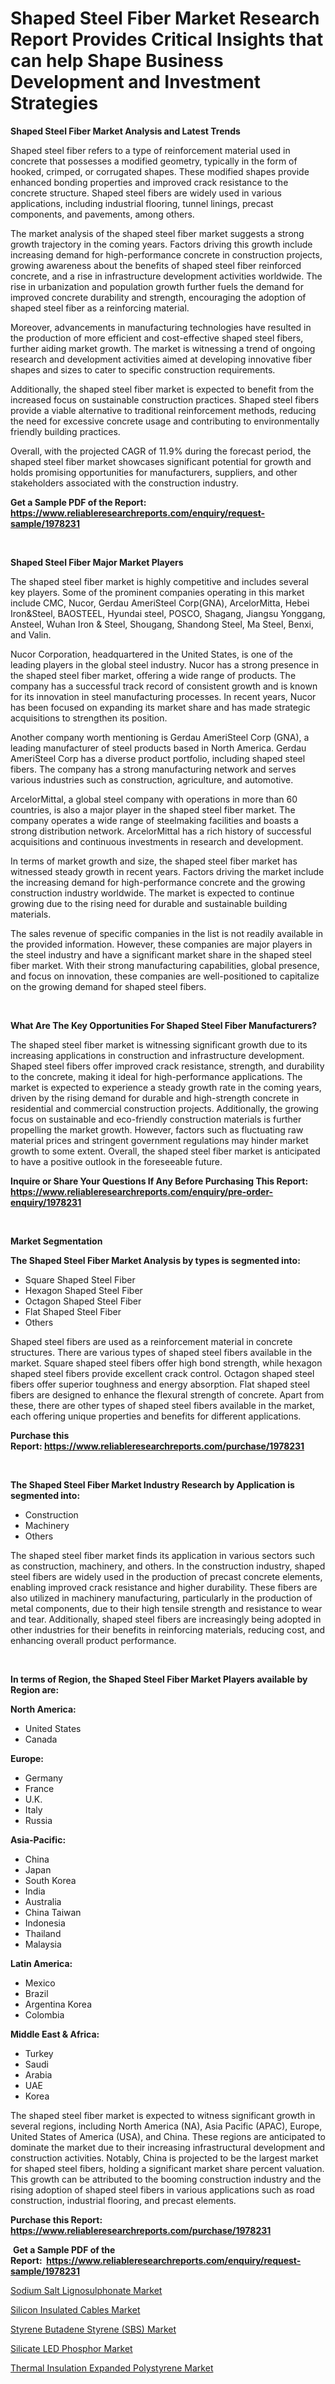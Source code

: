 <p><h1>Shaped Steel Fiber Market Research Report Provides Critical Insights that can help Shape Business Development and Investment Strategies</h1></p><p><strong>Shaped Steel Fiber Market Analysis and Latest Trends</strong></p>
<p><p>Shaped steel fiber refers to a type of reinforcement material used in concrete that possesses a modified geometry, typically in the form of hooked, crimped, or corrugated shapes. These modified shapes provide enhanced bonding properties and improved crack resistance to the concrete structure. Shaped steel fibers are widely used in various applications, including industrial flooring, tunnel linings, precast components, and pavements, among others.</p><p>The market analysis of the shaped steel fiber market suggests a strong growth trajectory in the coming years. Factors driving this growth include increasing demand for high-performance concrete in construction projects, growing awareness about the benefits of shaped steel fiber reinforced concrete, and a rise in infrastructure development activities worldwide. The rise in urbanization and population growth further fuels the demand for improved concrete durability and strength, encouraging the adoption of shaped steel fiber as a reinforcing material.</p><p>Moreover, advancements in manufacturing technologies have resulted in the production of more efficient and cost-effective shaped steel fibers, further aiding market growth. The market is witnessing a trend of ongoing research and development activities aimed at developing innovative fiber shapes and sizes to cater to specific construction requirements.</p><p>Additionally, the shaped steel fiber market is expected to benefit from the increased focus on sustainable construction practices. Shaped steel fibers provide a viable alternative to traditional reinforcement methods, reducing the need for excessive concrete usage and contributing to environmentally friendly building practices.</p><p>Overall, with the projected CAGR of 11.9% during the forecast period, the shaped steel fiber market showcases significant potential for growth and holds promising opportunities for manufacturers, suppliers, and other stakeholders associated with the construction industry.</p></p>
<p><strong>Get a Sample PDF of the Report:&nbsp; <a href="https://www.reliableresearchreports.com/enquiry/request-sample/1978231">https://www.reliableresearchreports.com/enquiry/request-sample/1978231</a></strong></p>
<p>&nbsp;</p>
<p><strong>Shaped Steel Fiber Major Market Players</strong></p>
<p><p>The shaped steel fiber market is highly competitive and includes several key players. Some of the prominent companies operating in this market include CMC, Nucor, Gerdau AmeriSteel Corp(GNA), ArcelorMitta, Hebei Iron&Steel, BAOSTEEL, Hyundai steel, POSCO, Shagang, Jiangsu Yonggang, Ansteel, Wuhan Iron & Steel, Shougang, Shandong Steel, Ma Steel, Benxi, and Valin.</p><p>Nucor Corporation, headquartered in the United States, is one of the leading players in the global steel industry. Nucor has a strong presence in the shaped steel fiber market, offering a wide range of products. The company has a successful track record of consistent growth and is known for its innovation in steel manufacturing processes. In recent years, Nucor has been focused on expanding its market share and has made strategic acquisitions to strengthen its position.</p><p>Another company worth mentioning is Gerdau AmeriSteel Corp (GNA), a leading manufacturer of steel products based in North America. Gerdau AmeriSteel Corp has a diverse product portfolio, including shaped steel fibers. The company has a strong manufacturing network and serves various industries such as construction, agriculture, and automotive.</p><p>ArcelorMittal, a global steel company with operations in more than 60 countries, is also a major player in the shaped steel fiber market. The company operates a wide range of steelmaking facilities and boasts a strong distribution network. ArcelorMittal has a rich history of successful acquisitions and continuous investments in research and development.</p><p>In terms of market growth and size, the shaped steel fiber market has witnessed steady growth in recent years. Factors driving the market include the increasing demand for high-performance concrete and the growing construction industry worldwide. The market is expected to continue growing due to the rising need for durable and sustainable building materials.</p><p>The sales revenue of specific companies in the list is not readily available in the provided information. However, these companies are major players in the steel industry and have a significant market share in the shaped steel fiber market. With their strong manufacturing capabilities, global presence, and focus on innovation, these companies are well-positioned to capitalize on the growing demand for shaped steel fibers.</p></p>
<p>&nbsp;</p>
<p><strong>What Are The Key Opportunities For Shaped Steel Fiber Manufacturers?</strong></p>
<p><p>The shaped steel fiber market is witnessing significant growth due to its increasing applications in construction and infrastructure development. Shaped steel fibers offer improved crack resistance, strength, and durability to the concrete, making it ideal for high-performance applications. The market is expected to experience a steady growth rate in the coming years, driven by the rising demand for durable and high-strength concrete in residential and commercial construction projects. Additionally, the growing focus on sustainable and eco-friendly construction materials is further propelling the market growth. However, factors such as fluctuating raw material prices and stringent government regulations may hinder market growth to some extent. Overall, the shaped steel fiber market is anticipated to have a positive outlook in the foreseeable future.</p></p>
<p><strong>Inquire or Share Your Questions If Any Before Purchasing This Report: <a href="https://www.reliableresearchreports.com/enquiry/pre-order-enquiry/1978231">https://www.reliableresearchreports.com/enquiry/pre-order-enquiry/1978231</a></strong></p>
<p>&nbsp;</p>
<p><strong>Market Segmentation</strong></p>
<p><strong>The Shaped Steel Fiber Market Analysis by types is segmented into:</strong></p>
<p><ul><li>Square Shaped Steel Fiber</li><li>Hexagon Shaped Steel Fiber</li><li>Octagon Shaped Steel Fiber</li><li>Flat Shaped Steel Fiber</li><li>Others</li></ul></p>
<p><p>Shaped steel fibers are used as a reinforcement material in concrete structures. There are various types of shaped steel fibers available in the market. Square shaped steel fibers offer high bond strength, while hexagon shaped steel fibers provide excellent crack control. Octagon shaped steel fibers offer superior toughness and energy absorption. Flat shaped steel fibers are designed to enhance the flexural strength of concrete. Apart from these, there are other types of shaped steel fibers available in the market, each offering unique properties and benefits for different applications.</p></p>
<p><strong>Purchase this Report:&nbsp;<a href="https://www.reliableresearchreports.com/purchase/1978231">https://www.reliableresearchreports.com/purchase/1978231</a></strong></p>
<p>&nbsp;</p>
<p><strong>The Shaped Steel Fiber Market Industry Research by Application is segmented into:</strong></p>
<p><ul><li>Construction</li><li>Machinery</li><li>Others</li></ul></p>
<p><p>The shaped steel fiber market finds its application in various sectors such as construction, machinery, and others. In the construction industry, shaped steel fibers are widely used in the production of precast concrete elements, enabling improved crack resistance and higher durability. These fibers are also utilized in machinery manufacturing, particularly in the production of metal components, due to their high tensile strength and resistance to wear and tear. Additionally, shaped steel fibers are increasingly being adopted in other industries for their benefits in reinforcing materials, reducing cost, and enhancing overall product performance.</p></p>
<p>&nbsp;</p>
<p><strong>In terms of Region, the Shaped Steel Fiber Market Players available by Region are:</strong></p>
<p>
    <p> <strong> North America: </strong>
        <ul>
            <li>United States</li>
            <li>Canada</li>
        </ul>
        </p> 
    <p> <strong> Europe: </strong>
        <ul>
            <li>Germany</li>
            <li>France</li>
            <li>U.K.</li>
            <li>Italy</li>
            <li>Russia</li>
        </ul>
        </p> 
    <p> <strong> Asia-Pacific: </strong>
        <ul>
            <li>China</li>
            <li>Japan</li>
            <li>South Korea</li>
            <li>India</li>
            <li>Australia</li>
            <li>China Taiwan</li>
            <li>Indonesia</li>
            <li>Thailand</li>
            <li>Malaysia</li>
        </ul>
        </p> 
    <p> <strong> Latin America: </strong>
        <ul>
            <li>Mexico</li>
            <li>Brazil</li>
            <li>Argentina Korea</li>
            <li>Colombia</li>
        </ul>
        </p> 
    <p> <strong> Middle East & Africa: </strong>
        <ul>
            <li>Turkey</li>
            <li>Saudi</li>
            <li>Arabia</li>
            <li>UAE</li>
            <li>Korea</li>
        </ul>
    </p>
    </p>
<p><p>The shaped steel fiber market is expected to witness significant growth in several regions, including North America (NA), Asia Pacific (APAC), Europe, United States of America (USA), and China. These regions are anticipated to dominate the market due to their increasing infrastructural development and construction activities. Notably, China is projected to be the largest market for shaped steel fibers, holding a significant market share percent valuation. This growth can be attributed to the booming construction industry and the rising adoption of shaped steel fibers in various applications such as road construction, industrial flooring, and precast elements.</p></p>
<p><strong>Purchase this Report: <a href="https://www.reliableresearchreports.com/purchase/1978231">https://www.reliableresearchreports.com/purchase/1978231</a></strong></p>
<p>&nbsp;<strong>Get a Sample PDF of the Report:&nbsp;&nbsp;<a href="https://www.reliableresearchreports.com/enquiry/request-sample/1978231">https://www.reliableresearchreports.com/enquiry/request-sample/1978231</a></strong></p>
<p><strong></strong></p>
<p><p><a href="https://github.com/tamvrosiya/Market-Research-Report-List-1/blob/main/sodium-salt-lignosulphonate-market.md">Sodium Salt Lignosulphonate Market</a></p><p><a href="https://github.com/dringals/Market-Research-Report-List-1/blob/main/silicon-insulated-cables-market.md">Silicon Insulated Cables Market</a></p><p><a href="https://github.com/gaydyna/Market-Research-Report-List-1/blob/main/styrene-butadene-styrene-sbs-market.md">Styrene Butadene Styrene (SBS) Market</a></p><p><a href="https://github.com/Paul14Anderson63/Market-Research-Report-List-1/blob/main/silicate-led-phosphor-market.md">Silicate LED Phosphor Market</a></p><p><a href="https://github.com/amonskiyk/Market-Research-Report-List-1/blob/main/thermal-insulation-expanded-polystyrene-market.md">Thermal Insulation Expanded Polystyrene Market</a></p></p>